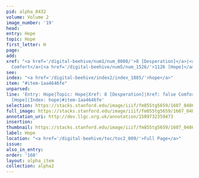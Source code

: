 ```yaml
---
pid: alpha_0432
volume: Volume 2
image_number: '19'
head:
entry: Hope
topic: Hope
first_letter: H
page:
add:
xref: "<a href='/digital-beehive/num1/num_0008/'>8 [Desperation]</a>|<a href='/digital-beehive/alpha1/alpha_0159/'>false
  Comfort</a>|<a href='/digital-beehive/num5/num_1526/'>1126 [Hope]</a>"
see:
index: "<a href='/digital-beehive/index2/index_1885/'>hope</a>"
item: "#item-1aa4646fe"
unparsed:
line: 'Entry: Hope|Topic: Hope|Xref: 8 [Desperation]|Xref: false Comfort|Xref: 1126
  [Hope]|Index: hope|#item-1aa4646fe'
selection: https://stacks.stanford.edu/image/iiif/fm855tg5659/1607_0486/265,2503,3144,832/full/0/default.jpg
full_image: https://stacks.stanford.edu/image/iiif/fm855tg5659/1607_0486/full/full/0/default.jpg
annotation_uri: http://dev.llgc.org.uk/annotation/1509732359473
insertion:
thumbnail: https://stacks.stanford.edu/image/iiif/fm855tg5659/1607_0486/265,2503,600,180/250,/0/default.jpg
label: Hope
location: "<a href='/digital-beehive/toc/toc2_009/'>Full Page</a>"
issue:
also_in_entry:
order: '160'
layout: alpha_item
collection: alpha2
---
```

